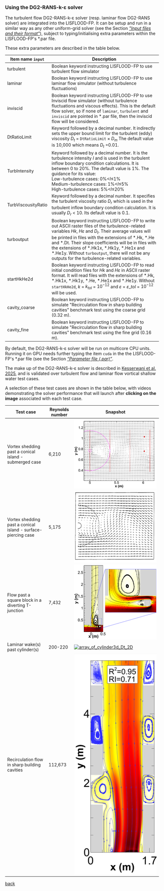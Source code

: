 ### Using the DG2-RANS-k-ε solver
The turbulent flow DG2-RANS-k-ε solver (resp. laminar flow DG2-RANS solver) are integrated into the LISFLOOD-FP. It can be setup and run in a similar way as any other uniform-grid solver (see the Section [*"Input files and their format"*](/Merewether1.md)), subject to typing/initialising extra parameters within the LISFLOOD-FP's *.par file. 

These extra parameters are described in the table below. 

| Item name `input`  | Description |
| --------- | ----------- |
|turbulent|Boolean keyword instructing LISFLOOD-FP to use turbulent flow simulator|
|laminar|Boolean keyword instructing LISFLOOD-FP to use laminar flow simulator (without turbulence fluctuations)|
|inviscid|Boolean keyword instructing LISFLOOD-FP to use Inviscid flow simulator (without turbulence fluctuations and viscous effects). This is the default flow solver, so if none of `laminar`, `turbulent` and `inviscid` are pointed in *.par file, then the inviscid flow will be considered.|
|DtRatioLimit|Keyword followed by a decimal number. It indirectly sets the upper bound limit for the turbulent (eddy) viscosity $D_t$ = `DtRatioLimit` × $D_m$ The default value is 10,000 which means $D_t$ =0.01.|
|TurbIntensity|Keyword followed by a decimal number. It is the turbulence intensity $I$ and is used in the turbulent inflow boundary condition calculations. It is between 0 to 20%. The default value is 1%. The guidance for its value: <br> Low-turbulence cases: 0%<*I*≤1% <br> Medium-turbulence cases: 1%<*I*≤5% <br> High-turbulence cases: 5%<*I*≤20%|
|TurbViscousityRatio|Keyword followed by a decimal number. It specifies the turbulent viscosity ratio $D_r$ which is used in the turbulent inflow boundary condition calculation. It is usually $D_r$ < 10. Its default value is 0.1. |
|turboutput|Boolean keyword instructing LISFLOOD-FP to write out ASCII raster files of the turbulence-related variables $Hk$, *H*$\varepsilon$ and $D_t$. Their average values will be printed in files with the extensions of *.Hk, *.He and *.Dt. Their slope coefficients will be in files with the extensions of *.Hk1x, *.Hk1y, *.He1x and *.He1y. Without `turboutput`, there will not be any outputs for the turbulence-related variables. |
|startHkHe2d|Boolean keyword instructing LISFLOOD-FP to read initial condition files for *Hk* and *H*$\varepsilon$ in ASCII raster format. It will read files with the extensions of *.Hk, *.Hk1x, *.Hk1y, *.He, *.He1x and *.He1y. Without `startHkHe2d`, $k$ = $k_{tol}$ = $10^{-12}$ and $\varepsilon$ = $\varepsilon\_{tol}$ = $10^{-12}$ will be used.|
|cavity_coarse|Boolean keyword instructing LISFLOOD-FP to simulate "Recirculation flow in sharp building cavities" benchmark test using the coarse grid (0.32 m).|
|cavity_fine|Boolean keyword instructing LISFLOOD-FP to simulate "Recirculation flow in sharp building cavities" benchmark test using the fine grid (0.16 m).|

By default, the DG2-RANS-k-ε solver will be run on multicore CPU units. Running it on GPU needs further typing the item `cuda` in the the LISFLOOD-FP's *.par file (see the Section [*“Parameter file (.par)”*](/Merewether1-1.md). 

The make up of the DG2-RANS-k-ε solver is described in [Kesserwani et al. 2025](https://drive.google.com/file/d/10vBjAtyXCKKlKn5mPoLgAsQEsK1qmpo2/view?usp=sharing), and is validated over turbulent flow and laminar flow vortical shallow water test cases. 

A selection of these test cases are shown in the table below, with videos demonstrating the solver performance that will launch after **clicking on the image** associated with each test case. 

|Test case|Reynolds number|Snapshot|
| --------- | ----------- | --------- | 
|Vortex shedding past a conical island - submerged case|6,210|[![conical_island](/Figures/DG_RANS_conical_island.png)](https://www.youtube.com/watch?v=PByxld06gU4)|
|Vortex shedding past a conical island - surface-piercing case|5,175|[![conical_island](/Figures/Surface_Piercing.png)](https://youtu.be/y1XCyB0aeaM?si=QwhrQ_E2PYdpxDtv)|
|Flow past a square block in a diverting T-junction|7,432|[![T_junction](/Figures/DG_RANS_T_junction.png)](https://www.youtube.com/shorts/G43xtVfk_iU)|
|Laminar wake(s) past cylinder(s)|200-220|[![array_of_cylinder3d_Dt_2D](/Figures/DG_RANS_array_of_cylinder3d_Dt_2D.png)](https://www.youtube.com/watch?v=JMv3jLEjzp4)|
|Recirculation flow in sharp building cavities|112,673|![Many_cavities](/Figures/DG_RANS_Many_cavities.png)|


[back](/LISFLOOD8.0.md)
